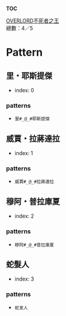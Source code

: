 __TOC__

[OVERLORD不死者之王](https://github.com/bluelovers/node-novel/blob/master/lib/locales/OVERLORD%E4%B8%8D%E6%AD%BB%E8%80%85%E4%B9%8B%E7%8E%8B.ts)  
總數：4／5

# Pattern

## 里・耶斯提傑

- index: 0

### patterns

- `里#_@_#耶斯提傑`

## 威賈・拉蔣達拉

- index: 1

### patterns

- `威賈#_@_#拉蔣達拉`

## 穆阿・普拉庫夏

- index: 2

### patterns

- `穆阿#_@_#普拉庫夏`

## 蛇髮人

- index: 3

### patterns

- `蛇发人`


